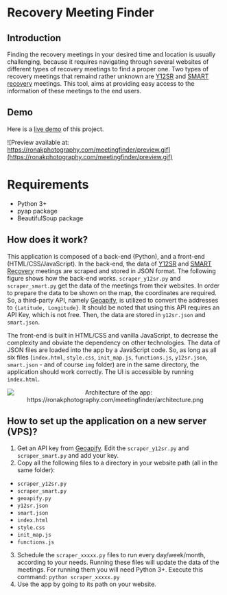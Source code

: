 # Recovery Meeting Finder


## Introduction
Finding the recovery meetings in your desired time and location is usually challenging, because it requires navigating through several websites of different types of recovery meetings to find a proper one. Two types of recovery meetings that remaind rather unknown are [Y12SR](https://y12sr.com/) and [SMART recovery](https://www.smartrecovery.org/) meetings. This tool, aims at providing easy access to the information of these meetings to the end users.



## Demo
Here is a [live demo](https://ronakphotography.com/meetingfinder/) of this project.

![Preview available at: https://ronakphotography.com/meetingfinder/preview.gif](https://ronakphotography.com/meetingfinder/preview.gif)


# Requirements
* Python 3+
* pyap package
* BeautifulSoup package


## How does it work?
This application is composed of a back-end (Python), and a front-end (HTML/CSS/JavaScript). In the back-end, the data of [Y12SR](https://y12sr.com/) and [SMART Recovery](https://www.smartrecovery.org/) meetings are scraped and stored in JSON format. The following figure shows how the back-end works. `scraper_y12sr.py` and `scraper_smart.py` get the data of the meetings from their websites. In order to prepare the data to be shown on the map, the coordinates are required. So, a third-party API, namely [Geoapify](https://www.geoapify.com/), is utilized to convert the addresses to `{Latitude, Longitude}`. It should be noted that using this API requires an API Key, which is not free. Then, the data are stored in `y12sr.json` and `smart.json`.

The front-end is built in HTML/CSS and vanilla JavaScript, to decrease the complexity and obviate the dependency on other technologies. The data of JSON files are loaded into the app by a JavaScript code. So, as long as all six files (`index.html`, `style.css`, `init_map.js`, `functions.js`, `y12sr.json`, `smart.json` - and of course `img` folder) are in the same directory, the application should work correctly. The UI is accessible by running `index.html`.

<center><img src=https://ronakphotography.com/meetingfinder/architecture.png alt="Architecture of the app: https://ronakphotography.com/meetingfinder/architecture.png"></center>



## How to set up the application on a new server (VPS)?

1. Get an API key from [Geoapify](https://www.geoapify.com/). Edit the `scraper_y12sr.py` and `scraper_smart.py` and add your key.
2. Copy all the following files to a directory in your website path (all in the same folder):
 * `scraper_y12sr.py`
 * `scraper_smart.py`
 * `geoapify.py`
 * `y12sr.json`
 * `smart.json`
 * `index.html`
 * `style.css`
 * `init_map.js`
 * `functions.js`
3. Schedule the `scraper_xxxxx.py` files to run every day/week/month, according to your needs. Running these files will update the data of the meetings. For running them you will need Python 3+. Execute this command: `python scraper_xxxxx.py`
4. Use the app by going to its path on your website.


